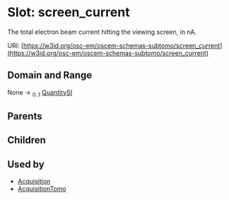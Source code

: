 
# Slot: screen_current

The total electron beam current hitting the viewing screen, in nA.

URI: [https://w3id.org/osc-em/oscem-schemas-subtomo/screen_current](https://w3id.org/osc-em/oscem-schemas-subtomo/screen_current)


## Domain and Range

None &#8594;  <sub>0..1</sub> [QuantitySI](QuantitySI.md)

## Parents


## Children


## Used by

 * [Acquisition](Acquisition.md)
 * [AcquisitionTomo](AcquisitionTomo.md)
